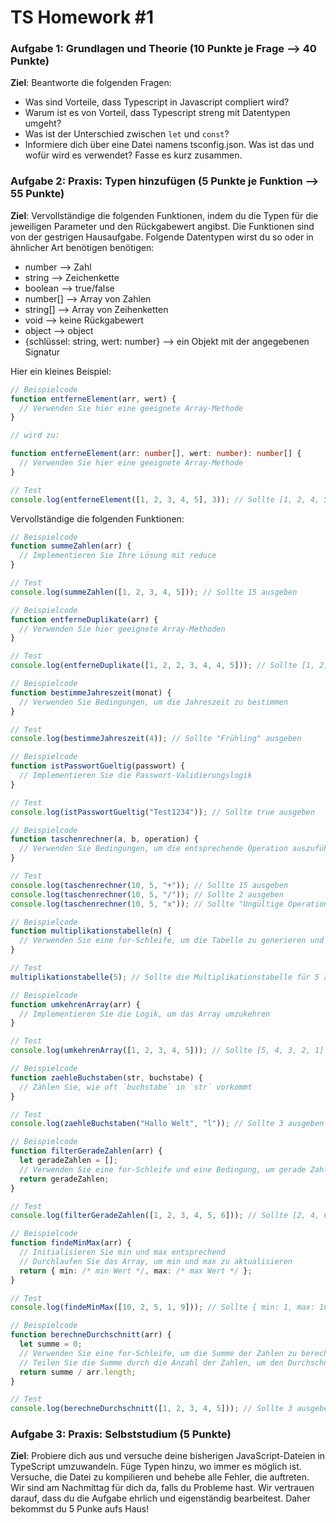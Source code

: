 # TS Homework #1

### Aufgabe 1: Grundlagen und Theorie (10 Punkte je Frage --> 40 Punkte)

**Ziel**: Beantworte die folgenden Fragen:

- Was sind Vorteile, dass Typescript in Javascript compliert wird?
- Warum ist es von Vorteil, dass Typescript streng mit Datentypen umgeht?
- Was ist der Unterschied zwischen `let` und `const`?
- Informiere dich über eine Datei namens tsconfig.json. Was ist das und wofür wird es verwendet? Fasse es kurz zusammen.

### Aufgabe 2: Praxis: Typen hinzufügen (5 Punkte je Funktion --> 55 Punkte)

**Ziel**: Vervollständige die folgenden Funktionen, indem du die Typen für die jeweiligen Parameter und den Rückgabewert angibst. Die Funktionen sind von der gestrigen Hausaufgabe.
Folgende Datentypen wirst du so oder in ähnlicher Art benötigen benötigen:
- number --> Zahl
- string --> Zeichenkette
- boolean --> true/false
- number[] --> Array von Zahlen
- string[] --> Array von Zeihenketten
- void --> keine Rückgabewert
- object --> object
- {schlüssel: string, wert: number} --> ein Objekt mit der angegebenen Signatur


Hier ein kleines Beispiel:

```ts
// Beispielcode
function entferneElement(arr, wert) {
  // Verwenden Sie hier eine geeignete Array-Methode
}

// wird zu:

function entferneElement(arr: number[], wert: number): number[] {
  // Verwenden Sie hier eine geeignete Array-Methode
}

// Test
console.log(entferneElement([1, 2, 3, 4, 5], 3)); // Sollte [1, 2, 4, 5] ausgeben
```

Vervollständige die folgenden Funktionen:

```ts
// Beispielcode
function summeZahlen(arr) {
  // Implementieren Sie Ihre Lösung mit reduce
}

// Test
console.log(summeZahlen([1, 2, 3, 4, 5])); // Sollte 15 ausgeben
```

```ts
// Beispielcode
function entferneDuplikate(arr) {
  // Verwenden Sie hier geeignete Array-Methoden
}

// Test
console.log(entferneDuplikate([1, 2, 2, 3, 4, 4, 5])); // Sollte [1, 2, 3, 4, 5] ausgeben
```

```ts
// Beispielcode
function bestimmeJahreszeit(monat) {
  // Verwenden Sie Bedingungen, um die Jahreszeit zu bestimmen
}

// Test
console.log(bestimmeJahreszeit(4)); // Sollte "Frühling" ausgeben
```

```ts
// Beispielcode
function istPasswortGueltig(passwort) {
  // Implementieren Sie die Passwort-Validierungslogik
}

// Test
console.log(istPasswortGueltig("Test1234")); // Sollte true ausgeben
```

```ts
// Beispielcode
function taschenrechner(a, b, operation) {
  // Verwenden Sie Bedingungen, um die entsprechende Operation auszuführen
}

// Test
console.log(taschenrechner(10, 5, "+")); // Sollte 15 ausgeben
console.log(taschenrechner(10, 5, "/")); // Sollte 2 ausgeben
console.log(taschenrechner(10, 5, "x")); // Sollte "Ungültige Operation" ausgeben
```

```ts
// Beispielcode
function multiplikationstabelle(n) {
  // Verwenden Sie eine for-Schleife, um die Tabelle zu generieren und auszugeben
}

// Test
multiplikationstabelle(5); // Sollte die Multiplikationstabelle für 5 ausgeben
```

```ts
// Beispielcode
function umkehrenArray(arr) {
  // Implementieren Sie die Logik, um das Array umzukehren
}

// Test
console.log(umkehrenArray([1, 2, 3, 4, 5])); // Sollte [5, 4, 3, 2, 1] ausgeben
```

```ts
// Beispielcode
function zaehleBuchstaben(str, buchstabe) {
  // Zählen Sie, wie oft `buchstabe` in `str` vorkommt
}

// Test
console.log(zaehleBuchstaben("Hallo Welt", "l")); // Sollte 3 ausgeben
```

```ts
// Beispielcode
function filterGeradeZahlen(arr) {
  let geradeZahlen = [];
  // Verwenden Sie eine for-Schleife und eine Bedingung, um gerade Zahlen zu filtern
  return geradeZahlen;
}

// Test
console.log(filterGeradeZahlen([1, 2, 3, 4, 5, 6])); // Sollte [2, 4, 6] ausgeben
```

```ts
// Beispielcode
function findeMinMax(arr) {
  // Initialisieren Sie min und max entsprechend
  // Durchlaufen Sie das Array, um min und max zu aktualisieren
  return { min: /* min Wert */, max: /* max Wert */ };
}

// Test
console.log(findeMinMax([10, 2, 5, 1, 9])); // Sollte { min: 1, max: 10 } ausgeben

```

```ts
// Beispielcode
function berechneDurchschnitt(arr) {
  let summe = 0;
  // Verwenden Sie eine for-Schleife, um die Summe der Zahlen zu berechnen
  // Teilen Sie die Summe durch die Anzahl der Zahlen, um den Durchschnitt zu erhalten
  return summe / arr.length;
}

// Test
console.log(berechneDurchschnitt([1, 2, 3, 4, 5])); // Sollte 3 ausgeben
```

### Aufgabe 3: Praxis: Selbststudium (5 Punkte)

**Ziel**: Probiere dich aus und versuche deine bisherigen JavaScript-Dateien in TypeScript umzuwandeln. Füge Typen hinzu, wo immer es möglich ist. Versuche, die Datei zu kompilieren und behebe alle Fehler, die auftreten. Wir sind am Nachmittag für dich da, falls du Probleme hast.
Wir vertrauen darauf, dass du die Aufgabe ehrlich und eigenständig bearbeitest. Daher bekommst du 5 Punke aufs Haus!